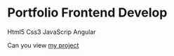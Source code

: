 # Portfolio Frontend Develop
Html5
Css3
JavaScrip
Angular

Can you view [my project](https://kodtolika.github.io/cars-app/)
